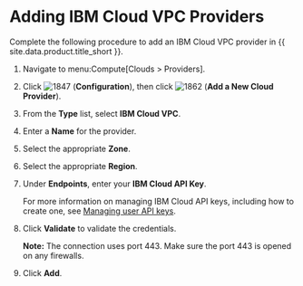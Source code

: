 # Adding IBM Cloud VPC Providers

Complete the following procedure to add an IBM Cloud VPC provider in {{ site.data.product.title_short }}.

1. Navigate to menu:Compute\[Clouds \> Providers\].

2. Click ![1847](../images/1847.png) (**Configuration**), then click
    ![1862](../images/1862.png) (**Add a New Cloud Provider**).

3. From the **Type** list, select **IBM Cloud VPC**.

4. Enter a **Name** for the provider.
5. Select the appropriate **Zone**.
6. Select the appropriate **Region**.

7. Under **Endpoints**, enter your **IBM Cloud API Key**.
   
   For more information on managing IBM Cloud API keys, including how to create one, see [Managing user API keys](https://cloud.ibm.com/docs/account?topic=account-userapikey).

8. Click **Validate** to validate the credentials.
   
   **Note:** The connection uses port 443. Make sure the port 443 is opened on any firewalls.

9.  Click **Add**.
